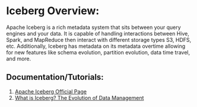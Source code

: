 # Iceberg Overview:
Apache Iceberg is a rich metadata system that sits between your query engines and your data. It is capable of handling interactions between Hive, Spark, and MapReduce then interact with different storage types S3, HDFS, etc.
Additionally, Iceberg has metadata on its metadata overtime allowing for new features like schema evolution, partition evolution, data time travel, and more.

## Documentation/Tutorials:
1. [Apache Iceberg Official Page]()
2. [What is Iceberg? The Evolution of Data Management](https://www.youtube.com/watch?v=6tjSVXpHrE8&t=4s)
